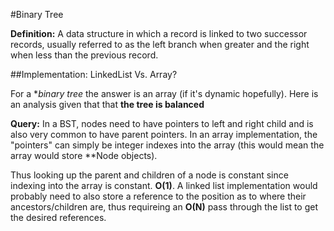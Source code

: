 #Binary Tree

**Definition:** A data structure in which a record is linked to two successor records, usually referred to as the left branch
when greater and the right when less than the previous record.

##Implementation: LinkedList Vs. Array?

For a **binary tree* the answer is an array (if it's dynamic hopefully). Here is an analysis given that that **the tree is balanced**

**Query:** In a BST, nodes need to have pointers to left and right child and is also very common to have parent pointers. In an array
implementation, the "pointers" can simply be integer indexes into the array (this would mean the array would store **Node objects).

Thus looking up the parent and children of a node is constant since indexing into the array is constant. **O(1)**. A linked list
implementation would probably need to also store a reference to the position as to where their ancestors/children are, thus
requireing an **O(N)** pass through the list to get the desired references.

